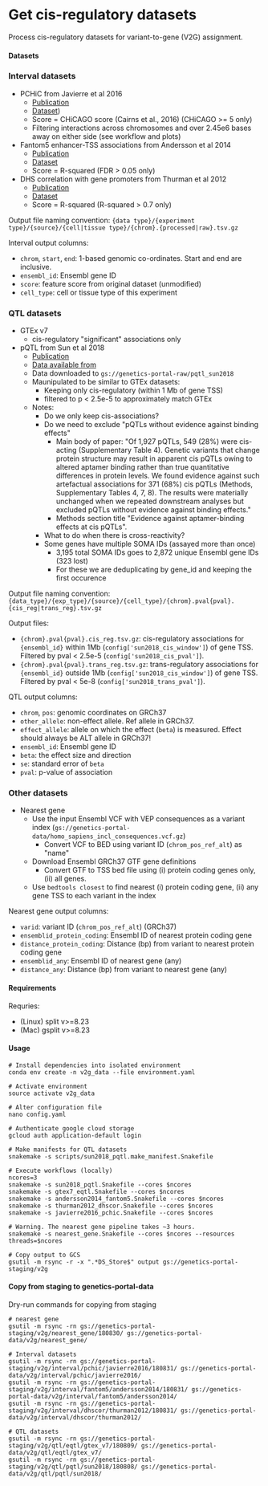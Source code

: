 Get cis-regulatory datasets
===========================

Process cis-regulatory datasets for variant-to-gene (V2G) assignment.

#### Datasets

### Interval datasets
- PCHiC from Javierre et al 2016
  - [Publication](https://www.ncbi.nlm.nih.gov/pmc/articles/PMC5123897/)
  - [Dataset](ftp://ftp.ebi.ac.uk/pub/contrib/pchic/CHiCAGO/))
  - Score = CHiCAGO score (Cairns et al., 2016) (CHiCAGO >= 5 only)
  - Filtering interactions across chromosomes and over 2.45e6 bases away on either side (see workflow and plots)
- Fantom5 enhancer-TSS associations from Andersson et al 2014
  - [Publication](https://www.nature.com/articles/nature12787#linking-enhancer-usage-with-tss-expression)
  - [Dataset](http://enhancer.binf.ku.dk/presets/enhancer_tss_associations.bed)
  - Score = R-squared (FDR > 0.05 only)
- DHS correlation with gene promoters from Thurman et al 2012
  - [Publication](https://www.nature.com/articles/nature11232#a-map-of-distal-dhstopromoter-connections)
  - [Dataset](http://ftp.ebi.ac.uk/pub/databases/ensembl/encode/integration_data_jan2011/byDataType/openchrom/jan2011/dhs_gene_connectivity/genomewideCorrs_above0.7_promoterPlusMinus500kb_withGeneNames_32celltypeCategories.bed8.gz)
  - Score = R-squared (R-squared > 0.7 only)

Output file naming convention:
  `{data type}/{experiment type}/{source}/{cell|tissue type}/{chrom}.{processed|raw}.tsv.gz`

Interval output columns:
  - `chrom`, `start`, `end`: 1-based genomic co-ordinates. Start and end are inclusive.
  - `ensembl_id`: Ensembl gene ID
  - `score`: feature score from original dataset (unmodified)
  - `cell_type`: cell or tissue type of this experiment

### QTL datasets
- GTEx v7
  - cis-regulatory "significant" associations only
- pQTL from Sun et al 2018
  - [Publication](https://www.nature.com/articles/s41586-018-0175-2)
  - [Data available from](http://www.phpc.cam.ac.uk/ceu/proteins/)
  - Data downloaded to `gs://genetics-portal-raw/pqtl_sun2018`
  - Maunipulated to be similar to GTEx datasets:
    - Keeping only cis-regulatory (within 1 Mb of gene TSS)
    - filtered to p < 2.5e-5 to approximately match GTEx
  - Notes:
    - Do we only keep cis-associations?
    - Do we need to exclude "pQTLs without evidence against binding effects"
      - Main body of paper: "Of 1,927 pQTLs, 549 (28%) were cis-acting (Supplementary Table 4). Genetic variants that change protein structure may result in apparent cis pQTLs owing to altered aptamer binding rather than true quantitative differences in protein levels. We found evidence against such artefactual associations for 371 (68%) cis pQTLs (Methods, Supplementary Tables 4, 7, 8). The results were materially unchanged when we repeated downstream analyses but excluded pQTLs without evidence against binding effects."
      - Methods section title "Evidence against aptamer-binding effects at cis pQTLs".
    - What to do when there is cross-reactivity?
    - Some genes have multiple SOMA IDs (assayed more than once)
      - 3,195 total SOMA IDs goes to 2,872 unique Ensembl gene IDs (323 lost)
      - For these we are deduplicating by gene_id and keeping the first occurence

Output file naming convention:
  `{data_type}/{exp_type}/{source}/{cell_type}/{chrom}.pval{pval}.{cis_reg|trans_reg}.tsv.gz`

Output files:
  - `{chrom}.pval{pval}.cis_reg.tsv.gz`: cis-regulatory associations for `{ensembl_id}` within 1Mb (`config['sun2018_cis_window']`) of gene TSS. Filtered by pval < 2.5e-5 (`config['sun2018_cis_pval']`).
  - `{chrom}.pval{pval}.trans_reg.tsv.gz`: trans-regulatory associations for `{ensembl_id}` outside 1Mb (`config['sun2018_cis_window']`) of gene TSS. Filtered by pval < 5e-8 (`config['sun2018_trans_pval']`).

QTL output columns:
  - `chrom`, `pos`: genomic coordinates on GRCh37
  - `other_allele`: non-effect allele. Ref allele in GRCh37.
  - `effect_allele`: allele on which the effect (`beta`) is measured. Effect should always be ALT allele in GRCh37!
  - `ensembl_id`: Ensembl gene ID
  - `beta`: the effect size and direction
  - `se`: standard error of `beta`
  - `pval`: p-value of association

### Other datasets
- Nearest gene
  - Use the input Ensembl VCF with VEP consequences as a variant index (`gs://genetics-portal-data/homo_sapiens_incl_consequences.vcf.gz`)
    - Convert VCF to BED using variant ID (`chrom_pos_ref_alt`) as "name"
  - Download Ensembl GRCh37 GTF gene definitions
    - Convert GTF to TSS bed file using (i) protein coding genes only, (ii) all genes.
  - Use `bedtools closest` to find nearest (i) protein coding gene, (ii) any gene TSS to each variant in the index

Nearest gene output columns:
  - `varid`: variant ID (`chrom_pos_ref_alt`) (GRCh37)
  - `ensemblid_protein_coding`: Ensembl ID of nearest protein coding gene
  - `distance_protein_coding`: Distance (bp) from variant to nearest protein coding gene
  - `ensemblid_any`: Ensembl ID of nearest gene (any)
  - `distance_any`: Distance (bp) from variant to nearest gene (any)

#### Requirements

Requries:
  - (Linux) split v>=8.23
  - (Mac) gsplit v>=8.23

#### Usage

```
# Install dependencies into isolated environment
conda env create -n v2g_data --file environment.yaml

# Activate environment
source activate v2g_data

# Alter configuration file
nano config.yaml

# Authenticate google cloud storage
gcloud auth application-default login

# Make manifests for QTL datasets
snakemake -s scripts/sun2018_pqtl.make_manifest.Snakefile

# Execute workflows (locally)
ncores=3
snakemake -s sun2018_pqtl.Snakefile --cores $ncores
snakemake -s gtex7_eqtl.Snakefile --cores $ncores
snakemake -s andersson2014_fantom5.Snakefile --cores $ncores
snakemake -s thurman2012_dhscor.Snakefile --cores $ncores
snakemake -s javierre2016_pchic.Snakefile --cores $ncores

# Warning. The nearest gene pipeline takes ~3 hours.
snakemake -s nearest_gene.Snakefile --cores $ncores --resources threads=$ncores

# Copy output to GCS
gsutil -m rsync -r -x ".*DS_Store$" output gs://genetics-portal-staging/v2g
```

#### Copy from staging to genetics-portal-data

Dry-run commands for copying from staging

```
# nearest gene
gsutil -m rsync -rn gs://genetics-portal-staging/v2g/nearest_gene/180830/ gs://genetics-portal-data/v2g/nearest_gene/

# Interval datasets
gsutil -m rsync -rn gs://genetics-portal-staging/v2g/interval/pchic/javierre2016/180831/ gs://genetics-portal-data/v2g/interval/pchic/javierre2016/
gsutil -m rsync -rn gs://genetics-portal-staging/v2g/interval/fantom5/andersson2014/180831/ gs://genetics-portal-data/v2g/interval/fantom5/andersson2014/
gsutil -m rsync -rn gs://genetics-portal-staging/v2g/interval/dhscor/thurman2012/180831/ gs://genetics-portal-data/v2g/interval/dhscor/thurman2012/

# QTL datasets
gsutil -m rsync -rn gs://genetics-portal-staging/v2g/qtl/eqtl/gtex_v7/180809/ gs://genetics-portal-data/v2g/qtl/eqtl/gtex_v7/
gsutil -m rsync -rn gs://genetics-portal-staging/v2g/qtl/pqtl/sun2018/180808/ gs://genetics-portal-data/v2g/qtl/pqtl/sun2018/
```
